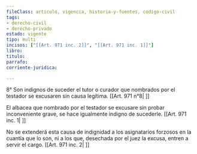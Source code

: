 ```yaml
---
fileClass: articulo, vigencia, historia-y-fuentes, codigo-civil
tags:
- derecho-civil
- derecho-privado
estado: vigente
tipo: multi
incisos: ["[[Art. 971 inc. 2]]", "[[Art. 971 inc. 1]]"]
libro:
titulo:
parrafo:
corriente-juridica:

---
```

8° Son indignos de suceder el tutor o curador que nombrados por el testador se excusaren sin causa legítima. [[Art. 971 n°8| ]]

El albacea que nombrado por el testador se excusare sin probar inconveniente grave, se hace igualmente indigno de sucederle. [[Art. 971 inc. 1| ]]

No se extenderá esta causa de indignidad a los asignatarios forzosos en la cuantía que lo son, ni a los que, desechada por el juez la excusa, entren a servir el cargo. [[Art. 971 inc. 2| ]]